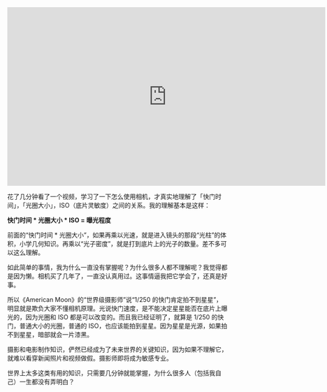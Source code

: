 <div id="youtube2-tVSWH0R0kj0" class="youtube-wrap" data-attrs="{&quot;videoId&quot;:&quot;tVSWH0R0kj0&quot;,&quot;startTime&quot;:null,&quot;endTime&quot;:null}">

<div class="youtube-inner"><iframe src="https://www.youtube-nocookie.com/embed/tVSWH0R0kj0?rel=0&amp;autoplay=0&amp;showinfo=0&amp;enablejsapi=0" frameborder="0" loading="lazy" gesture="media" allow="autoplay; fullscreen" allowautoplay="true" allowfullscreen="true" width="728" height="409"></iframe></div>

</div>

花了几分钟看了一个视频，学习了一下怎么使用相机，才真实地理解了「快门时间」，「光圈大小」，ISO（底片灵敏度）之间的关系。我的理解基本是这样：

**快门时间 * 光圈大小 * ISO = 曝光程度**

前面的“快门时间 * 光圈大小”，如果再乘以光速，就是进入镜头的那段“光柱”的体积，小学几何知识。再乘以“光子密度”，就是打到底片上的光子的数量。差不多可以这么理解。

如此简单的事情，我为什么一直没有掌握呢？为什么很多人都不理解呢？我觉得都是因为懒。相机买了几年了，一直没认真用过。这事情逼我把它学会了，还真是好事。

所以《American Moon》的“世界级摄影师”说“1/250 的快门肯定拍不到星星”，明显就是欺负大家不懂相机原理。光说快门速度，是不能决定星星能否在底片上曝光的，因为光圈和 ISO 都是可以改变的。而且我已经证明了，就算是 1/250 的快门，普通大小的光圈，普通的 ISO，也应该能拍到星星。因为星星是光源，如果拍不到星星，暗部就会一片漆黑。

摄影和电影制作知识，俨然已经成为了未来世界的关键知识，因为如果不理解它，就难以看穿新闻照片和视频做假。摄影师即将成为敏感专业。

世界上太多这类有用的知识，只需要几分钟就能掌握，为什么很多人（包括我自己）一生都没有弄明白？
